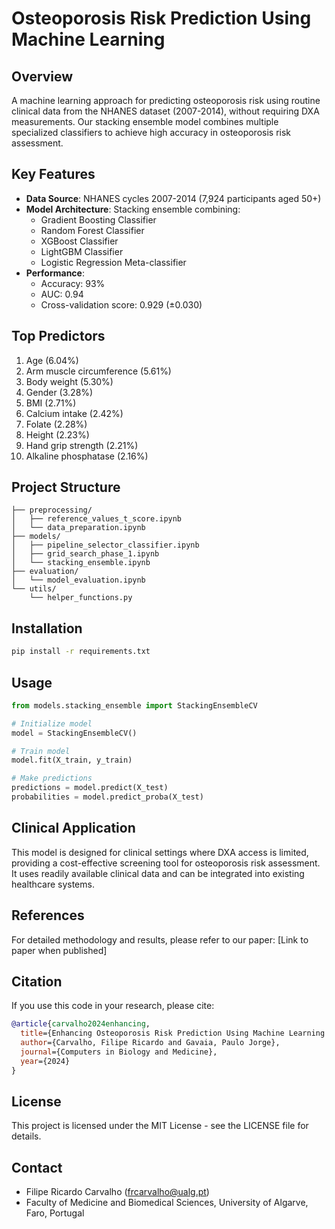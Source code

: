 # Osteoporosis Risk Prediction Using Machine Learning

## Overview
A machine learning approach for predicting osteoporosis risk using routine clinical data from the NHANES dataset (2007-2014), without requiring DXA measurements. Our stacking ensemble model combines multiple specialized classifiers to achieve high accuracy in osteoporosis risk assessment.

## Key Features
- **Data Source**: NHANES cycles 2007-2014 (7,924 participants aged 50+)
- **Model Architecture**: Stacking ensemble combining:
  - Gradient Boosting Classifier
  - Random Forest Classifier
  - XGBoost Classifier
  - LightGBM Classifier
  - Logistic Regression Meta-classifier
- **Performance**:
  - Accuracy: 93%
  - AUC: 0.94
  - Cross-validation score: 0.929 (±0.030)

## Top Predictors
1. Age (6.04%)
2. Arm muscle circumference (5.61%)
3. Body weight (5.30%)
4. Gender (3.28%)
5. BMI (2.71%)
6. Calcium intake (2.42%)
7. Folate (2.28%)
8. Height (2.23%)
9. Hand grip strength (2.21%)
10. Alkaline phosphatase (2.16%)

## Project Structure
```
├── preprocessing/
│   ├── reference_values_t_score.ipynb
│   └── data_preparation.ipynb
├── models/
│   ├── pipeline_selector_classifier.ipynb
│   ├── grid_search_phase_1.ipynb
│   └── stacking_ensemble.ipynb
├── evaluation/
│   └── model_evaluation.ipynb
└── utils/
    └── helper_functions.py
```

## Installation
```bash
pip install -r requirements.txt
```

## Usage
```python
from models.stacking_ensemble import StackingEnsembleCV

# Initialize model
model = StackingEnsembleCV()

# Train model
model.fit(X_train, y_train)

# Make predictions
predictions = model.predict(X_test)
probabilities = model.predict_proba(X_test)
```

## Clinical Application
This model is designed for clinical settings where DXA access is limited, providing a cost-effective screening tool for osteoporosis risk assessment. It uses readily available clinical data and can be integrated into existing healthcare systems.

## References
For detailed methodology and results, please refer to our paper: [Link to paper when published]

## Citation
If you use this code in your research, please cite:
```bibtex
@article{carvalho2024enhancing,
  title={Enhancing Osteoporosis Risk Prediction Using Machine Learning: A Holistic Approach Integrating Biomarkers and Clinical Data},
  author={Carvalho, Filipe Ricardo and Gavaia, Paulo Jorge},
  journal={Computers in Biology and Medicine},
  year={2024}
}
```

## License
This project is licensed under the MIT License - see the LICENSE file for details.

## Contact
- Filipe Ricardo Carvalho (frcarvalho@ualg.pt)
- Faculty of Medicine and Biomedical Sciences, University of Algarve, Faro, Portugal
